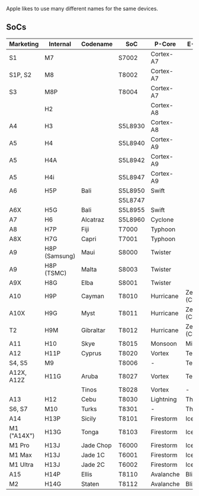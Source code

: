 Apple likes to use many different names for the same devices.

## SoCs

| Marketing | Internal | Codename | SoC | P-Core | E-Core |
| --------- | -------- | -------- | --- | ------ | ------ |
| S1 | M7 | | S7002 | Cortex-A7
| S1P, S2 | M8 | | T8002 | Cortex-A7
| S3 | M8P | | T8004 | Cortex-A7
|  | H2 ||| Cortex-A8
| A4 | H3 || S5L8930 | Cortex-A8
| A5 | H4 || S5L8940 | Cortex-A9
| A5 | H4A || S5L8942 | Cortex-A9
| A5 | H4i || S5L8947 | Cortex-A9
| A6 | H5P | Bali | S5L8950 | Swift
| | | | S5L8747 |
| A6X | H5G | Bali | S5L8955 | Swift
| A7 | H6 | Alcatraz| S5L8960 | Cyclone
| A8 | H7P | Fiji | T7000 | Typhoon
| A8X | H7G | Capri | T7001 | Typhoon
| A9 | H8P (Samsung) | Maui | S8000 | Twister
| A9 | H8P (TSMC)| Malta | S8003 | Twister
| A9X | H8G | Elba | S8001 | Twister
| A10 | H9P | Cayman | T8010 | Hurricane | Zephyr (CLS)
| A10X | H9G | Myst | T8011 | Hurricane | Zephyr (CLS)
| T2 | H9M | Gibraltar | T8012 | Hurricane | Zephyr (CLS)
| A11 | H10 | Skye | T8015 | Monsoon | Mistral
| A12 | H11P | Cyprus | T8020 | Vortex | Tempest |
| S4, S5 | M9 || T8006 | - | Tempest
| A12X, A12Z | H11G | Aruba | T8027 | Vortex | Tempest
|  |  | Tinos | T8028 | Vortex | -
| A13 | H12 | Cebu | T8030 | Lightning | Thunder
| S6, S7 | M10 | Turks | T8301 | - | Thunder
| A14 | H13P | Sicily | T8101 | Firestorm | Icestorm
| M1 ("A14X")  | H13G | Tonga | T8103 | Firestorm | Icestorm
| M1 Pro  | H13J | Jade Chop | T6000 | Firestorm | Icestorm
| M1 Max | H13J | Jade 1C | T6001 | Firestorm | Icestorm
| M1 Ultra | H13J | Jade 2C | T6002 | Firestorm | Icestorm
| A15 | H14P | Ellis | T8110 | Avalanche | Blizzard
| M2 | H14G | Staten | T8112 |Avalanche | Blizzard

